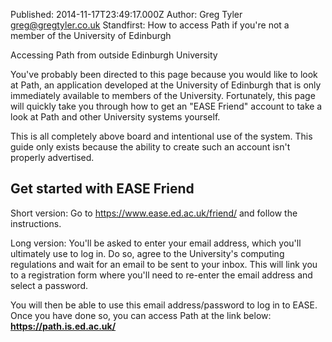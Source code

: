 Published: 2014-11-17T23:49:17.000Z
Author: Greg Tyler <greg@gregtyler.co.uk>
Standfirst: How to access Path if you're not a member of the University of Edinburgh

Accessing Path from outside Edinburgh University

You've probably been directed to this page because you would like to look at Path, an application developed at the University of Edinburgh that is only immediately available to members of the University. Fortunately, this page will quickly take you through how to get an "EASE Friend" account to take a look at Path and other University systems yourself.

This is all completely above board and intentional use of the system. This guide only exists because the ability to create such an account isn't properly advertised.

## Get started with EASE Friend

Short version: Go to https://www.ease.ed.ac.uk/friend/ and follow the instructions.

Long version: You'll be asked to enter your email address, which you'll ultimately use to log in. Do so, agree to the University's computing regulations and wait for an email to be sent to your inbox. This will link you to a registration form where you'll need to re-enter the email address and select a password.

You will then be able to use this email address/password to log in to EASE. Once you have done so, you can access Path at the link below:
**https://path.is.ed.ac.uk/**
